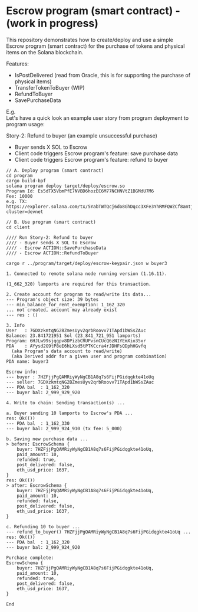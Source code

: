 # Escrow program (smart contract) - (work in progress)
This repository demonstrates how to create/deploy and use a simple Escrow program (smart contract) for the purchase of tokens and physical items on the Solana blockchain.

Features: 
- IsPostDelivered (read from Oracle, this is for supporting the purchase of physical items)
- TransferTokenToBuyer (WIP)
- RefundToBuyer
- SavePurchaseData 

E.g.   
Let's have a quick look an example user story from program deployment to program usage:  

Story-2: Refund to buyer (an example unsuccessful purchase)
- Buyer sends X SOL to Escrow 
- Client code triggers Escrow program's feature: save purchase data 
- Client code triggers Escrow program's feature: refund to buyer    

```
// A. Deploy program (smart contract)
cd program
cargo build-bpf
solana program deploy target/deploy/escrow.so 
Program Id: Es5dTX5VbmPfE7NVBD6hozEC6M77NCHNVtZ1BGMdU7M6
Fee: 10000
e.g. TX:
https://explorer.solana.com/tx/5YabTWTQcj6do8GhDqcc3XFe3YhRMFQWZCf8amtjLMAf7e1qzPs8pJi55xYJ91fbzrvBBiwNAEMpWeciGw9UEknN?cluster=devnet

// B. Use program (smart contract)
cd client

//// Run Story-2: Refund to buyer
//// - Buyer sends X SOL to Escrow
//// - Escrow ACTION::SavePurchaseData
//// - Escrow ACTION::RefundToBuyer

cargo r ../program/target/deploy/escrow-keypair.json w buyer3

1. Connected to remote solana node running version (1.16.11).

(1_662_320) lamports are required for this transaction.

2. Create account for program to read/write its data...
--- Program's object size: 39 bytes
--- min_balance_for_rent_exemption: 1_162_320
... not created, account may already exist 
--- res : ()

3. Info
User   : 7GDXzkmtqNG2BZmesUyv2qrbRoovv71TApd1bWSsZAuc
Balance: 23.841721951 Sol (23_841_721_951 lamports)
Program: 6HJLw99sjqgpv8DPizbCRUPvsnCUcQ6zN1YEmXio35xr
PDA    : AYysd2G9tP8eE6hLXsd5tPTKCcra4rJDHFsQDphHGvfq
  (aka Program's data account to read/write)
  (aka Derived addr for a given user and program combination)
PDA name: buyer3

Escrow info:
--- buyer : 7HZFjjPgQAMRiyWyNgCB1A8q7s6FijPGidqgkte41oUq
--- seller: 7GDXzkmtqNG2BZmesUyv2qrbRoovv71TApd1bWSsZAuc
--- PDA bal  : 1_162_320
--- buyer bal: 2_999_929_920

4. Write to chain: Sending transaction(s) ...

a. Buyer sending 10 lamports to Escrow's PDA ...
res: Ok(())
--- PDA bal  : 1_162_330
--- buyer bal: 2_999_924_910 (tx fee: 5_000)

b. Saving new purchase data ...
> before: EscrowSchema {
    buyer: 7HZFjjPgQAMRiyWyNgCB1A8q7s6FijPGidqgkte41oUq,
    paid_amount: 10,
    refunded: true,
    post_delivered: false,
    eth_usd_price: 1637,
}
res: Ok(())
> after: EscrowSchema {
    buyer: 7HZFjjPgQAMRiyWyNgCB1A8q7s6FijPGidqgkte41oUq,
    paid_amount: 10,
    refunded: false,
    post_delivered: false,
    eth_usd_price: 1637,
}

c. Refunding 10 to buyer ...
--- refund_to_buyer() 7HZFjjPgQAMRiyWyNgCB1A8q7s6FijPGidqgkte41oUq ...
res: Ok(())
--- PDA bal  : 1_162_320
--- buyer bal: 2_999_924_920

Purchase complete:
EscrowSchema {
    buyer: 7HZFjjPgQAMRiyWyNgCB1A8q7s6FijPGidqgkte41oUq,
    paid_amount: 10,
    refunded: true,
    post_delivered: false,
    eth_usd_price: 1637,
}

End


```
